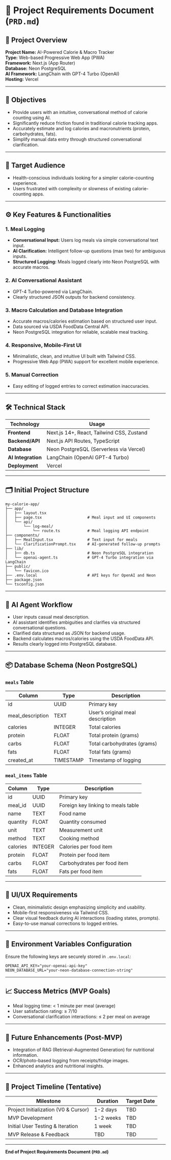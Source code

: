 

# 📄 Project Requirements Document (`PRD.md`)

## 🔖 Project Overview

**Project Name:** AI-Powered Calorie & Macro Tracker  
**Type:** Web-based Progressive Web App (PWA)  
**Framework:** Next.js (App Router)  
**Database:** Neon PostgreSQL  
**AI Framework:** LangChain with GPT-4 Turbo (OpenAI)  
**Hosting:** Vercel  

---

## 🎯 Objectives

- Provide users with an intuitive, conversational method of calorie counting using AI.
- Significantly reduce friction found in traditional calorie tracking apps.
- Accurately estimate and log calories and macronutrients (protein, carbohydrates, fats).
- Simplify manual data entry through structured conversational clarification.

---

## 🚩 Target Audience

- Health-conscious individuals looking for a simpler calorie-counting experience.
- Users frustrated with complexity or slowness of existing calorie-counting apps.

---

## ⚙️ Key Features & Functionalities

### 1. Meal Logging

- **Conversational Input:** Users log meals via simple conversational text input.
- **AI Clarification:** Intelligent follow-up questions (max two) for ambiguous inputs.
- **Structured Logging:** Meals logged clearly into Neon PostgreSQL with accurate macros.

### 2. AI Conversational Assistant

- GPT-4 Turbo-powered via LangChain.
- Clearly structured JSON outputs for backend consistency.

### 3. Macro Calculation and Database Integration

- Accurate macros/calories estimation based on structured user input.
- Data sourced via USDA FoodData Central API.
- Neon PostgreSQL integration for reliable, scalable meal tracking.

### 4. Responsive, Mobile-First UI

- Minimalistic, clean, and intuitive UI built with Tailwind CSS.
- Progressive Web App (PWA) support for excellent mobile experience.

### 5. Manual Correction

- Easy editing of logged entries to correct estimation inaccuracies.

---

## 🛠 Technical Stack

| Technology              | Usage                                     |
|-------------------------|-------------------------------------------|
| **Frontend**            | Next.js 14+, React, Tailwind CSS, Zustand |
| **Backend/API**         | Next.js API Routes, TypeScript            |
| **Database**            | Neon PostgreSQL (Serverless via Vercel)   |
| **AI Integration**      | LangChain (OpenAI GPT-4 Turbo)            |
| **Deployment**          | Vercel                                    |

---

## 🗂️ Initial Project Structure

```plaintext
my-calorie-app/
├── app/
│   ├── layout.tsx
│   ├── page.tsx                    # Meal input and UI components
│   └── api/
│       └── log-meal/
│           └── route.ts            # Meal logging API endpoint
├── components/
│   ├── MealInput.tsx               # Text input for meals
│   └── ClarificationPrompt.tsx     # AI-generated follow-up prompts
├── lib/
│   ├── db.ts                       # Neon PostgreSQL integration
│   └── openai-agent.ts             # GPT-4 Turbo integration via LangChain
├── public/
│   └── favicon.ico
├── .env.local                      # API keys for OpenAI and Neon
├── package.json
└── tsconfig.json
```

---

## 📌 AI Agent Workflow

- User inputs casual meal description.
- AI assistant identifies ambiguities and clarifies via structured conversational questions.
- Clarified data structured as JSON for backend usage.
- Backend calculates macros/calories using the USDA FoodData API.
- Results clearly logged into PostgreSQL database.

---

## 📦 Database Schema (Neon PostgreSQL)

### `meals` Table

| Column           | Type       | Description                       |
|------------------|------------|-----------------------------------|
| id               | UUID       | Primary key                       |
| meal_description | TEXT       | User’s original meal description  |
| calories         | INTEGER    | Total calories                    |
| protein          | FLOAT      | Total protein (grams)             |
| carbs            | FLOAT      | Total carbohydrates (grams)       |
| fats             | FLOAT      | Total fats (grams)                |
| created_at       | TIMESTAMP  | Timestamp of logging              |

### `meal_items` Table

| Column     | Type       | Description                         |
|------------|------------|-------------------------------------|
| id         | UUID       | Primary key                         |
| meal_id    | UUID       | Foreign key linking to meals table  |
| name       | TEXT       | Food name                           |
| quantity   | FLOAT      | Quantity consumed                   |
| unit       | TEXT       | Measurement unit                    |
| method     | TEXT       | Cooking method                      |
| calories   | INTEGER    | Calories per food item              |
| protein    | FLOAT      | Protein per food item               |
| carbs      | FLOAT      | Carbohydrates per food item         |
| fats       | FLOAT      | Fats per food item                  |

---

## 🎨 UI/UX Requirements

- Clean, minimalistic design emphasizing simplicity and usability.
- Mobile-first responsiveness via Tailwind CSS.
- Clear visual feedback during AI interactions (loading states, prompts).
- Easy-to-use manual corrections to logged entries.

---

## 🔑 Environment Variables Configuration

Ensure the following keys are securely stored in `.env.local`:

```env
OPENAI_API_KEY="your-openai-api-key"
NEON_DATABASE_URL="your-neon-database-connection-string"
```

---

## 📈 Success Metrics (MVP Goals)

- Meal logging time: < 1 minute per meal (average)
- User satisfaction rating: ≥ 7/10
- Conversational clarification interactions: ≤ 2 per meal on average

---

## 🚧 Future Enhancements (Post-MVP)

- Integration of RAG (Retrieval-Augmented Generation) for nutritional information.
- OCR/photo-based logging from receipts/fridge images.
- Enhanced analytics and nutritional insights.

---

## 📅 Project Timeline (Tentative)

| Milestone                            | Duration        | Target Date |
|--------------------------------------|-----------------|-------------|
| Project Initialization (V0 & Cursor) | 1-2 days        | TBD         |
| MVP Development                      | 1-2 weeks       | TBD         |
| Initial User Testing & Iteration     | 1 week          | TBD         |
| MVP Release & Feedback               | TBD             | TBD         |

---

**End of Project Requirements Document (`PRD.md`)**
